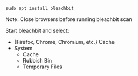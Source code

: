     sudo apt install bleachbit
    
Note: Close browsers before running bleachbit scan

Start bleachbit and select:
  - {Firefox, Chrome, Chromium, etc.} Cache
  - System
    - Cache
    - Rubbish Bin
    - Temporary Files
